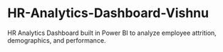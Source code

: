# HR-Analytics-Dashboard-Vishnu
HR Analytics Dashboard built in Power BI to analyze employee attrition, demographics, and performance.
